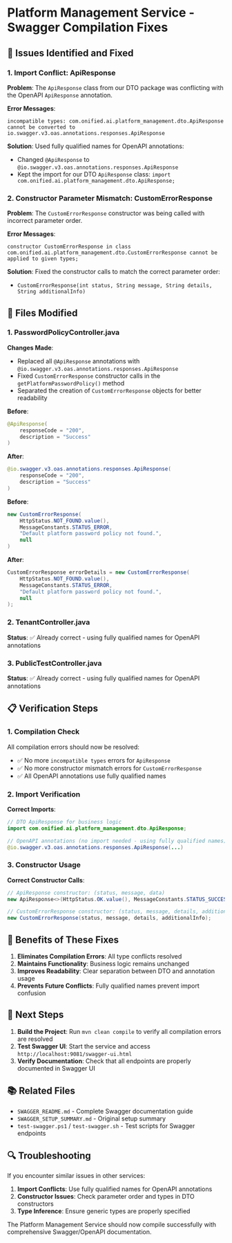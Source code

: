 # Platform Management Service - Swagger Compilation Fixes

## 🐛 Issues Identified and Fixed

### 1. Import Conflict: ApiResponse
**Problem**: The `ApiResponse` class from our DTO package was conflicting with the OpenAPI `ApiResponse` annotation.

**Error Messages**:
```
incompatible types: com.onified.ai.platform_management.dto.ApiResponse cannot be converted to io.swagger.v3.oas.annotations.responses.ApiResponse
```

**Solution**: Used fully qualified names for OpenAPI annotations:
- Changed `@ApiResponse` to `@io.swagger.v3.oas.annotations.responses.ApiResponse`
- Kept the import for our DTO `ApiResponse` class: `import com.onified.ai.platform_management.dto.ApiResponse;`

### 2. Constructor Parameter Mismatch: CustomErrorResponse
**Problem**: The `CustomErrorResponse` constructor was being called with incorrect parameter order.

**Error Messages**:
```
constructor CustomErrorResponse in class com.onified.ai.platform_management.dto.CustomErrorResponse cannot be applied to given types;
```

**Solution**: Fixed the constructor calls to match the correct parameter order:
- `CustomErrorResponse(int status, String message, String details, String additionalInfo)`

## 🔧 Files Modified

### 1. PasswordPolicyController.java
**Changes Made**:
- Replaced all `@ApiResponse` annotations with `@io.swagger.v3.oas.annotations.responses.ApiResponse`
- Fixed `CustomErrorResponse` constructor calls in the `getPlatformPasswordPolicy()` method
- Separated the creation of `CustomErrorResponse` objects for better readability

**Before**:
```java
@ApiResponse(
    responseCode = "200",
    description = "Success"
)
```

**After**:
```java
@io.swagger.v3.oas.annotations.responses.ApiResponse(
    responseCode = "200",
    description = "Success"
)
```

**Before**:
```java
new CustomErrorResponse(
    HttpStatus.NOT_FOUND.value(),
    MessageConstants.STATUS_ERROR,
    "Default platform password policy not found.",
    null
)
```

**After**:
```java
CustomErrorResponse errorDetails = new CustomErrorResponse(
    HttpStatus.NOT_FOUND.value(),
    MessageConstants.STATUS_ERROR,
    "Default platform password policy not found.",
    null
);
```

### 2. TenantController.java
**Status**: ✅ Already correct - using fully qualified names for OpenAPI annotations

### 3. PublicTestController.java
**Status**: ✅ Already correct - using fully qualified names for OpenAPI annotations

## 📋 Verification Steps

### 1. Compilation Check
All compilation errors should now be resolved:
- ✅ No more `incompatible types` errors for `ApiResponse`
- ✅ No more constructor mismatch errors for `CustomErrorResponse`
- ✅ All OpenAPI annotations use fully qualified names

### 2. Import Verification
**Correct Imports**:
```java
// DTO ApiResponse for business logic
import com.onified.ai.platform_management.dto.ApiResponse;

// OpenAPI annotations (no import needed - using fully qualified names)
@io.swagger.v3.oas.annotations.responses.ApiResponse(...)
```

### 3. Constructor Usage
**Correct Constructor Calls**:
```java
// ApiResponse constructor: (status, message, data)
new ApiResponse<>(HttpStatus.OK.value(), MessageConstants.STATUS_SUCCESS, data);

// CustomErrorResponse constructor: (status, message, details, additionalInfo)
new CustomErrorResponse(status, message, details, additionalInfo);
```

## 🎯 Benefits of These Fixes

1. **Eliminates Compilation Errors**: All type conflicts resolved
2. **Maintains Functionality**: Business logic remains unchanged
3. **Improves Readability**: Clear separation between DTO and annotation usage
4. **Prevents Future Conflicts**: Fully qualified names prevent import confusion

## 🚀 Next Steps

1. **Build the Project**: Run `mvn clean compile` to verify all compilation errors are resolved
2. **Test Swagger UI**: Start the service and access `http://localhost:9081/swagger-ui.html`
3. **Verify Documentation**: Check that all endpoints are properly documented in Swagger UI

## 📚 Related Files

- `SWAGGER_README.md` - Complete Swagger documentation guide
- `SWAGGER_SETUP_SUMMARY.md` - Original setup summary
- `test-swagger.ps1` / `test-swagger.sh` - Test scripts for Swagger endpoints

## 🔍 Troubleshooting

If you encounter similar issues in other services:

1. **Import Conflicts**: Use fully qualified names for OpenAPI annotations
2. **Constructor Issues**: Check parameter order and types in DTO constructors
3. **Type Inference**: Ensure generic types are properly specified

The Platform Management Service should now compile successfully with comprehensive Swagger/OpenAPI documentation. 